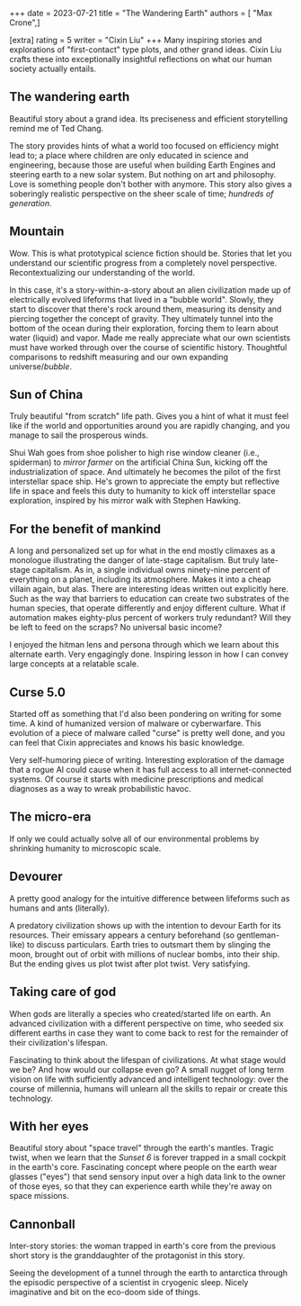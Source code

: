 +++
date = 2023-07-21
title = "The Wandering Earth"
authors = [ "Max Crone",]

[extra]
rating = 5
writer = "Cixin Liu"
+++
Many inspiring stories and explorations of "first-contact" type plots, and other grand ideas.
Cixin Liu crafts these into exceptionally insightful reflections on what our human society actually entails.
<!-- more -->
## The wandering earth
Beautiful story about a grand idea.
Its preciseness and efficient storytelling remind me of Ted Chang.

The story provides hints of what a world too focused on efficiency might lead to; a place where children are only educated in science and engineering, because those are useful when building Earth Engines and steering earth to a new solar system.
But nothing on art and philosophy.
Love is something people don't bother with anymore.
This story also gives a soberingly realistic perspective on the sheer scale of time; *hundreds of generation*.

## Mountain
Wow.
This is what prototypical science fiction should be.
Stories that let you understand our scientific progress from a completely novel perspective.
Recontextualizing our understanding of the world.

In this case, it's a story-within-a-story about an alien civilization made up of electrically evolved lifeforms that lived in a "bubble world".
Slowly, they start to discover that there's rock around them, measuring its density and piercing together the concept of gravity.
They ultimately tunnel into the bottom of the ocean during their exploration, forcing them to learn about water (liquid) and vapor.
Made me really appreciate what our own scientists must have worked through over the course of scientific history.
Thoughtful comparisons to redshift measuring and our own expanding universe/*bubble*.

## Sun of China
Truly beautiful "from scratch" life path.
Gives you a hint of what it must feel like if the world and opportunities around you are rapidly changing, and you manage to sail the prosperous winds.

Shui Wah goes from shoe polisher to high rise window cleaner (i.e., spiderman) to *mirror farmer* on the artificial China Sun, kicking off the industrialization of space.
And ultimately he becomes the pilot of the first interstellar space ship.
He's grown to appreciate the empty but reflective life in space and feels this duty to humanity to kick off interstellar space exploration, inspired by his mirror walk with Stephen Hawking.

## For the benefit of mankind
A long and personalized set up for what in the end mostly climaxes as a monologue illustrating the danger of late-stage capitalism.
But truly late-stage capitalism.
As in, a single individual owns ninety-nine percent of everything on a planet, including its atmosphere.
Makes it into a cheap villain again, but alas.
There are interesting ideas written out explicitly here.
Such as the way that barriers to education can create two substrates of the human species, that operate differently and enjoy different culture.
What if automation makes eighty-plus percent of workers truly redundant?
Will they be left to feed on the scraps?
No universal basic income?

I enjoyed the hitman lens and persona through which we learn about this alternate earth.
Very engagingly done.
Inspiring lesson in how I can convey large concepts at a relatable scale.

## Curse 5.0
Started off as something that I'd also been pondering on writing for some time.
A kind of humanized version of malware or cyberwarfare.
This evolution of a piece of malware called "curse" is pretty well done, and you can feel that Cixin appreciates and knows his basic knowledge.

Very self-humoring piece of writing.
Interesting exploration of the damage that a rogue AI could cause when it has full access to all internet-connected systems.
Of course it starts with medicine prescriptions and medical diagnoses as a way to wreak probabilistic havoc.

## The micro-era
If only we could actually solve all of our environmental problems by shrinking humanity to microscopic scale.

## Devourer
A pretty good analogy for the intuitive difference between lifeforms such as humans and ants (literally).

A predatory civilization shows up with the intention to devour Earth for its resources.
Their emissary appears a century beforehand (so gentleman-like) to discuss particulars.
Earth tries to outsmart them by slinging the moon, brought out of orbit with millions of nuclear bombs, into their ship.
But the ending gives us plot twist after plot twist.
Very satisfying.

## Taking care of god
When gods are literally a species who created/started life on earth.
An advanced civilization with a different perspective on time, who seeded six different earths in case they want to come back to rest for the remainder of their civilization's lifespan.

Fascinating to think about the lifespan of civilizations.
At what stage would we be?
And how would our collapse even go?
A small nugget of long term vision on life with sufficiently advanced and intelligent technology: over the course of millennia, humans will unlearn all the skills to repair or create this technology.

## With her eyes
Beautiful story about "space travel" through the earth's mantles.
Tragic twist, when we learn that the *Sunset 6* is forever trapped in a small cockpit in the earth's core.
Fascinating concept where people on the earth wear glasses ("eyes") that send sensory input over a high data link to the owner of those eyes, so that they can experience earth while they're away on space missions.

## Cannonball
Inter-story stories: the woman trapped in earth's core from the previous short story is the granddaughter of the protagonist in this story.

Seeing the development of a tunnel through the earth to antarctica through the episodic perspective of a scientist in cryogenic sleep.
Nicely imaginative and bit on the eco-doom side of things.
